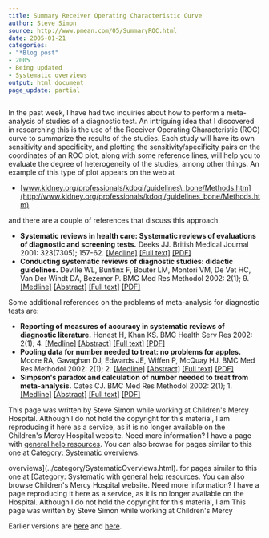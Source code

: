 ```yaml
---
title: Summary Receiver Operating Characteristic Curve
author: Steve Simon
source: http://www.pmean.com/05/SummaryROC.html
date: 2005-01-21
categories:
- "*Blog post"
- 2005
- Being updated
- Systematic overviews
output: html_document
page_update: partial
---
```


In the past week, I have had two inquiries about how to perform a
meta-analysis of studies of a diagnostic test. An intriguing idea that I
discovered in researching this is the use of the Receiver Operating
Characteristic (ROC) curve to summarize the results of the studies. Each
study will have its own sensitivity and specificity, and plotting the
sensitivity/specificity pairs on the coordinates of an ROC plot, along
with some reference lines, will help you to evaluate the degree of
heterogeneity of the studies, among other things. An example of this
type of plot appears on the web at

- [www.kidney.org/professionals/kdoqi/guidelines\_bone/Methods.htm](http://www.kidney.org/professionals/kdoqi/guidelines_bone/Methods.htm)

and there are a couple of references that discuss this approach.

- **Systematic reviews in health care: Systematic reviews of
evaluations of diagnostic and screening tests.** Deeks JJ. British
Medical Journal 2001: 323(7305); 157-62.
[\[Medline\]](http://www.ncbi.nlm.nih.gov/entrez/query.fcgi?cmd=Retrieve&db=PubMed&list_uids=11463691&dopt=Abstract)
[\[Full
text\]](http://bmj.bmjjournals.com/cgi/content/full/323/7305/157)
[\[PDF\]](http://bmj.bmjjournals.com/cgi/reprint/323/7305/157.pdf)
- **Conducting systematic reviews of diagnostic studies: didactic
guidelines.** Deville WL, Buntinx F, Bouter LM, Montori VM, De Vet
HC, Van Der Windt DA, Bezemer P. BMC Med Res Methodol 2002: 2(1); 9.
[\[Medline\]](http://www.ncbi.nlm.nih.gov/entrez/query.fcgi?cmd=Retrieve&db=PubMed&list_uids=12097142&dopt=Abstract)
[\[Abstract\]](http://www.biomedcentral.com/1471-2288/2/9/abstract)
[\[Full text\]](http://www.biomedcentral.com/1471-2288/2/9)
[\[PDF\]](http://www.biomedcentral.com/content/pdf/1471-2288-2-9.pdf)

Some additional references on the problems of meta-analysis for
diagnostic tests are:

- **Reporting of measures of accuracy in systematic reviews of
diagnostic literature.** Honest H, Khan KS. BMC Health Serv Res
2002: 2(1); 4.
[\[Medline\]](http://www.ncbi.nlm.nih.gov/entrez/query.fcgi?cmd=Retrieve&db=PubMed&list_uids=11884248&dopt=Abstract)
[\[Abstract\]](http://www.biomedcentral.com/1472-6963/2/4/abstract)
[\[Full text\]](http://www.biomedcentral.com/1472-6963/2/4)
[\[PDF\]](http://www.biomedcentral.com/content/pdf/1472-6963-2-4.pdf)
- **Pooling data for number needed to treat: no problems for apples.**
Moore RA, Gavaghan DJ, Edwards JE, Wiffen P, McQuay HJ. BMC Med Res
Methodol 2002: 2(1); 2.
[\[Medline\]](http://www.ncbi.nlm.nih.gov/entrez/query.fcgi?cmd=Retrieve&db=PubMed&list_uids=11860605&dopt=Abstract)
[\[Abstract\]](http://www.biomedcentral.com/1471-2288/2/2/abstract)
[\[Full text\]](http://www.biomedcentral.com/1471-2288/2/2)
[\[PDF\]](http://www.biomedcentral.com/content/pdf/1471-2288-2-2.pdf)
- **Simpson's paradox and calculation of number needed to treat from
meta-analysis.** Cates CJ. BMC Med Res Methodol 2002: 2(1); 1.
[\[Medline\]](http://www.ncbi.nlm.nih.gov/entrez/query.fcgi?cmd=Retrieve&db=PubMed&list_uids=11860604&dopt=Abstract)
[\[Abstract\]](http://www.biomedcentral.com/1471-2288/2/1/abstract)
[\[Full text\]](http://www.biomedcentral.com/1471-2288/2/1)
[\[PDF\]](http://www.biomedcentral.com/content/pdf/1471-2288-2-1.pdf)

This page was written by Steve Simon while working at Children's Mercy
Hospital. Although I do not hold the copyright for this material, I am
reproducing it here as a service, as it is no longer available on the
Children's Mercy Hospital website. Need more information? I have a page
with [general help resources](../GeneralHelp.html). You can also browse
for pages similar to this one at [Category: Systematic
overviews](../category/SystematicOverviews.html).
<!---More--->
overviews](../category/SystematicOverviews.html).
for pages similar to this one at [Category: Systematic
with [general help resources](../GeneralHelp.html). You can also browse
Children's Mercy Hospital website. Need more information? I have a page
reproducing it here as a service, as it is no longer available on the
Hospital. Although I do not hold the copyright for this material, I am
This page was written by Steve Simon while working at Children's Mercy

<!---Do not use
**[StATS]: Summary Receiver Operating Characteristic
This page was written by Steve Simon while working at Children's Mercy
Hospital. Although I do not hold the copyright for this material, I am
reproducing it here as a service, as it is no longer available on the
Children's Mercy Hospital website. Need more information? I have a page
with [general help resources](../GeneralHelp.html). You can also browse
for pages similar to this one at [Category: Systematic
overviews](../category/SystematicOverviews.html).
--->


Earlier versions are [here][sim1] and [here][sim2].

[sim1]: http://www.pmean.com/05/SummaryROC.html
[sim2]: http://new.pmean.com/summary-roc/

